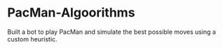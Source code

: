 # PacMan-Algoorithms
Built a bot to play PacMan and simulate the best possible moves using a custom heuristic.
